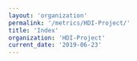 ```yaml
---
layout: 'organization'
permalink: '/metrics/HDI-Project/'
title: 'Index'
organization: 'HDI-Project'
current_date: '2019-06-23'
---
```

